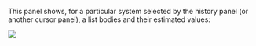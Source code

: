 This panel shows, for a particular system selected by the history panel (or another cursor panel), a list bodies and their estimated values:

![](https://i.imgur.com/U82JZ5f.png)

